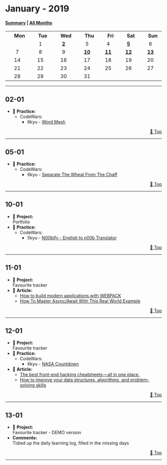 # January - 2019

#### [Summary](https://github.com/jpacsai/LearningPath/blob/master/Daily-log/2019/January/README.md) | [All Months](https://github.com/jpacsai/LearningPath/blob/master/Daily-log/README.md)

<table align="center">
        <tr>
            <th><img width=15/>Mon<img width=15/></th>
            <th><img width=15/>Tue<img width=15/></th> 
            <th><img width=15/>Wed<img width=15/></th>
            <th><img width=15/>Thu<img width=15/></th>
            <th><img width=15/>Fri<img width=15/></th>
            <th><img width=15/>Sat<img width=15/></th>
            <th><img width=15/>Sun<img width=15/></th>
        </tr>
        <tr>
            <td></td>
            <td align="center">1</td>
            <td align="center"><a href="#02-01"><b>2</b></a></td>
            <td align="center">5</td>
            <td align="center">4</td>
            <td align="center"><a href="#05-01"><b>5</b></a></td>
            <td align="center">6</td>
        </tr>
        <tr>
            <td align="center">7</td>
            <td align="center">8</td>
            <td align="center">9</td>
            <td align="center"><a href="#10-01"><b>10</b></a></td>
            <td align="center"><a href="#11-01"><b>11</b></a></td>
            <td align="center"><a href="#12-01"><b>12</b></a></td>
            <td align="center"><a href="#13-01"><b>13</b></a></td>
        </tr>
        <tr>
            <td align="center">14</td>
            <td align="center">15</td>
            <td align="center">16</td>
            <td align="center">17</td>
            <td align="center">18</td>
            <td align="center">19</td>
            <td align="center">20</td>
        </tr>
        <tr>
            <td align="center">21</td>
            <td align="center">22</td>
            <td align="center">23</td>
            <td align="center">24</td>
            <td align="center">25</td>
            <td align="center">26</td>
            <td align="center">27</td>
        </tr>
        <tr>
            <td align="center">28</td>
            <td align="center">29</td>
            <td align="center">30</td>
            <td align="center">31</td>
            <td></td>
            <td></td>
            <td></td>
        </tr>
</table>

<!--
Template:
## **01-01**  
   - 🔨 **Project:**  
   - 💪 **Practice:**  
   - 📚 **Course:**  
   - 📘 **Book:**  
   - 📰 **Article:**  
   - 📺 **Video:**  
   - ⚔️ **Challenge:**  
   - **Comments:**  
      
   <p dir='rtl'> <a href='#january---2019'>Top 🔼</a> </p> 
   
***
-->

***

## **02-01**  

   - 💪 **Practice:** 
       - CodeWars:
           - 6kyu - [Word Mesh](https://github.com/jpacsai/codeWars/blob/master/6kyu/WordMesh.js)

<p dir='rtl'> <a href='#january---2019'>Top 🔼</a> </p> 

***

## **05-01**  

   - 💪 **Practice:** 
       - CodeWars:
           - 6kyu - [Separate The Wheat From The Chaff](https://github.com/jpacsai/codeWars/blob/master/6kyu/SeparateChaff.js)

<p dir='rtl'> <a href='#january---2019'>Top 🔼</a> </p> 

***

## **10-01**  

   - 🔨 **Project:**  
         Portfolio
   - 💪 **Practice:** 
       - CodeWars:
           - 5kyu - [N00bify - English to n00b Translator](https://github.com/jpacsai/codeWars/blob/master/5kyu/N00bify.js)

<p dir='rtl'> <a href='#january---2019'>Top 🔼</a> </p> 

***

## **11-01**  

   - 🔨 **Project:**  
        Favourite tracker
   - 📰 **Article:**  
        - [How to build modern applications with WEBPACK](https://medium.freecodecamp.org/how-to-build-modern-applications-with-webpack-c81ccf6dd54f)
        - [How To Master Async/Await With This Real World Example](https://medium.freecodecamp.org/how-to-master-async-await-with-this-real-world-example-19107e7558ad)

<p dir='rtl'> <a href='#january---2019'>Top 🔼</a> </p> 

***

## **12-01**  

   - 🔨 **Project:**  
        Favourite tracker
   - 💪 **Practice:** 
       - CodeWars:
           - 6kyu - [NASA Countdown](https://github.com/jpacsai/codeWars/blob/master/6kyu/NASAcount.js)
   - 📰 **Article:**  
        - [The best front-end hacking cheatsheets — all in one place.](https://medium.freecodecamp.org/modern-frontend-hacking-cheatsheets-df9c2566c72a)
        - [How to improve your data structures, algorithms, and problem-solving skills](https://medium.freecodecamp.org/how-to-improve-your-data-structures-algorithms-and-problem-solving-skills-af50971cba60)

<p dir='rtl'> <a href='#january---2019'>Top 🔼</a> </p> 

***

## **13-01**  
   - 🔨 **Project:**  
        Favourite tracker - DEMO version
   - **Comments:**  
        Tidied up the daily learning log, filled in the missing days
      
   <p dir='rtl'> <a href='#january---2019'>Top 🔼</a> </p> 
   
***
